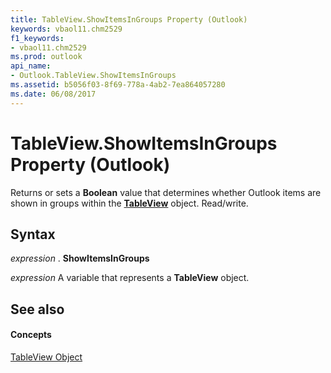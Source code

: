 ```yaml
---
title: TableView.ShowItemsInGroups Property (Outlook)
keywords: vbaol11.chm2529
f1_keywords:
- vbaol11.chm2529
ms.prod: outlook
api_name:
- Outlook.TableView.ShowItemsInGroups
ms.assetid: b5056f03-8f69-778a-4ab2-7ea864057280
ms.date: 06/08/2017
---
```



# TableView.ShowItemsInGroups Property (Outlook)

Returns or sets a **Boolean** value that determines whether Outlook items are shown in groups within the **[TableView](tableview-object-outlook.md)** object. Read/write.


## Syntax

 _expression_ . **ShowItemsInGroups**

 _expression_ A variable that represents a **TableView** object.


## See also


#### Concepts


[TableView Object](tableview-object-outlook.md)

